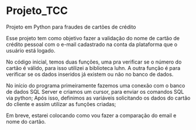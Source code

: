 # Projeto_TCC
Projeto em Python para fraudes de cartões de crédito

Esse projeto tem como objetivo fazer a validação do nome de cartão de crédito pessoal com o e-mail cadastrado na conta da plataforma que o usuário está logado.

No código inicial, temos duas funções, uma pra verificar se o número do cartão é válido, para isso utilizei a biblioteca luhn.
A outra função é para verificar se os dados inseridos já existem ou não no banco de dados.

No início do programa primeiramente fazemos uma conexão com o banco de dados SQL Server e criamos um cursor, para enviar os comandos SQL via python;
Após isso, definimos as variáveis solicitando os dados do cartão do cliente e assim utilizar as funções criadas;

Em breve, estarei colocando como vou fazer a comparação do email e nome do cartão.

